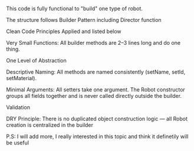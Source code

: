 This code is fully functional to "build" one type of robot. 

The structure follows Builder Pattern including Director function

Clean Code Principles Applied and listed below

Very Small Functions:
All builder methods are 2–3 lines long and do one thing.

One Level of Abstraction

Descriptive Naming:
All methods are named consistently (setName, setId, setMaterial).

Minimal Arguments:
All setters take one argument.
The Robot constructor groups all fields together and is never called directly outside the builder.

Validation

DRY Principle:
There is no duplicated object construction logic — all Robot creation is centralized in the builder

P.S:
I will add more, I really interested in this topic and think it definetily will be useful
